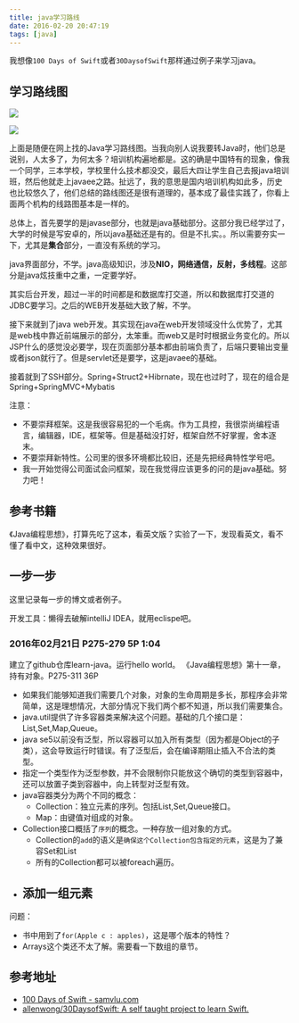 ```yaml
---
title: java学习路线
date: 2016-02-20 20:47:19
tags: [java]
---
```


我想像`100 Days of Swift`或者`30DaysofSwift`那样通过例子来学习java。

## 学习路线图

![](/img/java/java-load-map1.jpg)

![](/img/java/java-load-map2.jpg)

上面是随便在网上找的Java学习路线图。当我向别人说我要转Java时，他们总是说别，人太多了，为何太多？培训机构遍地都是。这的确是中国特有的现象，像我一个同学，三本学校，学校里什么技术都没交，最后大四让学生自己去报java培训班，然后他就走上javaee之路。扯远了，我的意思是国内培训机构如此多，历史也比较悠久了，他们总结的路线图还是很有道理的，基本成了最佳实践了，你看上面两个机构的线路图基本是一样的。

总体上，首先要学的是javase部分，也就是java基础部分。这部分我已经学过了，大学的时候是写安卓的，所以java基础还是有的。但是不扎实。。所以需要夯实一下，尤其是**集合**部分，一直没有系统的学习。

java界面部分，不学。java高级知识，涉及**NIO，网络通信，反射，多线程**。这部分是java炫技重中之重，一定要学好。

其实后台开发，超过一半的时间都是和数据库打交道，所以和数据库打交道的JDBC要学习。之后的WEB开发基础大致了解，不学。

接下来就到了java web开发。其实现在java在web开发领域没什么优势了，尤其是web栈中靠近前端展示的部分，太笨重。而web又是时时根据业务变化的。所以JSP什么的感觉没必要学，现在页面部分基本都由前端负责了，后端只要输出变量或者json就行了。但是servlet还是要学，这是javaee的基础。

接着就到了SSH部分。Spring+Struct2+Hibrnate，现在也过时了，现在的组合是Spring+SpringMVC+Mybatis

注意：
- 不要崇拜框架。这是我很容易犯的一个毛病。作为工具控，我很崇尚编程语言，编辑器，IDE，框架等。但是基础没打好，框架自然不好掌握，舍本逐末。
- 不要崇拜新特性。公司里的很多环境都比较旧，还是先把经典特性学号吧。
- 我一开始觉得公司面试会问框架，现在我觉得应该更多的问的是java基础。努力吧！

## 参考书籍
《Java编程思想》，打算先吃了这本，看英文版？实验了一下，发现看英文，看不懂了看中文，这种效果很好。

## 一步一步
这里记录每一步的博文或者例子。

开发工具：懒得去破解intelliJ IDEA，就用eclispe吧。

### 2016年02月21日 P275-279 5P 1:04
建立了github仓库learn-java。运行hello world。
《Java编程思想》第十一章，持有对象。P275-311 36P

- 如果我们能够知道我们需要几个对象，对象的生命周期是多长，那程序会非常简单，这是理想情况，大部分情况下我们两个都不知道，所以我们需要集合。
- java.util提供了许多容器类来解决这个问题。基础的几个接口是：List,Set,Map,Queue。
- java se5以前没有泛型，所以容器可以加入所有类型（因为都是Object的子类），这会导致运行时错误。有了泛型后，会在编译期阻止插入不合法的类型。
- 指定一个类型作为泛型参数，并不会限制你只能放这个确切的类型到容器中，还可以放置子类到容器中，向上转型对泛型有效。
- java容器类分为两个不同的概念：
  - Collection：独立元素的序列。包括List,Set,Queue接口。
  - Map：由键值对组成的对象。
- Collection接口概括了`序列`的概念。一种存放一组对象的方式。
  - Collection的`add`的语义是`确保这个Collection包含指定的元素`，这是为了兼容Set和List
  - 所有的Collection都可以被foreach遍历。
- 添加一组元素
  - 

问题：
- 书中用到了`for(Apple c : apples)`，这是哪个版本的特性？
- Arrays这个类还不太了解。需要看一下数组的章节。


## 参考地址
- [100 Days of Swift - samvlu.com](http://samvlu.com/)
- [allenwong/30DaysofSwift: A self taught project to learn Swift.](https://github.com/allenwong/30DaysofSwift)